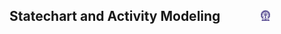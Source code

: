 ## Statechart and Activity Modeling  &nbsp; &nbsp; &nbsp; &nbsp; &nbsp; &nbsp; <img src="images/iitkgp.png" width="3%" />
